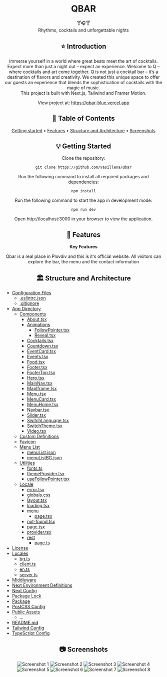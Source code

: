 <div align="center">
<h1 align="center">QBAR</h1>
  🍸🎧🍸
  <br/>
Rhythms, cocktails and unforgettable nights
   <br/>

## ⭐️  Introduction

Immerse yourself in a world where great beats meet the art of cocktails. Expect more than just a night out – expect an experience. Welcome to Q – where cocktails and art come together. Q is not just a cocktail bar – it’s a destination of flavors and creativity. We created this unique space to offer our guests an experience that blends the sophistication of cocktails with the magic of music.
   <br/>
This project is built with Next.js, Tailwind and Framer Motion.

View project at: https://qbar-blue.vercel.app


## 📜 Table of Contents
[Getting started](#getting-started) •
[Features](#features) •
[Structure and Architecture](#structure-and-architecture) •
[Screenshots](#screenshots)

## 💡 Getting Started
Clone the repository:
```
git clone https://github.com/Vasillena/Qbar
```
Run the following command to install all required packages and dependencies:
```
npm install
```
Run the following command to start the app in development mode:
```
npm run dev
```
Open http://localhost:3000 in your browser to view the application.

## 🧸 Features

**Key Features**

Qbar is a real place in Plovdiv and this is it's official website. All visitors can explore the bar, the menu and the contact information

## 🏛️ Structure and Architecture
</div>

- [Configuration Files](#configuration-files)
  - [.eslintrc.json](./.eslintrc.json)
  - [.gitignore](./.gitignore)
- [App Directory](#app-directory)
  - [Components](#components)
    - [About.tsx](./app/components/About.tsx)
    - [Animations](#animations)
      - [FollowPointer.tsx](./app/components/Animations/FollowPointer.tsx)
      - [Reveal.tsx](./app/components/Animations/Reveal.tsx)
    - [Cocktails.tsx](./app/components/Cocktails.tsx)
    - [Countdown.tsx](./app/components/Countdown.tsx)
    - [EventCard.tsx](./app/components/EventCard.tsx)
    - [Events.tsx](./app/components/Events.tsx)
    - [Food.tsx](./app/components/Food.tsx)
    - [Footer.tsx](./app/components/Footer.tsx)
    - [FooterTop.tsx](./app/components/FooterTop.tsx)
    - [Hero.tsx](./app/components/Hero.tsx)
    - [MainNav.tsx](./app/components/MainNav.tsx)
    - [MapIframe.tsx](./app/components/MapIframe.tsx)
    - [Menu.tsx](./app/components/Menu.tsx)
    - [MenuCard.tsx](./app/components/MenuCard.tsx)
    - [MenuHome.tsx](./app/components/MenuHome.tsx)
    - [Navbar.tsx](./app/components/Navbar.tsx)
    - [Slider.tsx](./app/components/Slider.tsx)
    - [SwitchLanguage.tsx](./app/components/SwitchLanguage.tsx)
    - [SwitchTheme.tsx](./app/components/SwitchTheme.tsx)
    - [Video.tsx](./app/components/Video.tsx)
  - [Custom Definitions](./app/custom.d.ts)
  - [Favicon](./app/favicon.ico)
  - [Menu List](#menu-list)
    - [menuList.json](./app/menuList/menuList.json)
    - [menuListBG.json](./app/menuList/menuListBG.json)
  - [Utilities](#utilities)
    - [fonts.ts](./app/utils/fonts.ts)
    - [themeProvider.tsx](./app/utils/themeProvider.tsx)
    - [useFollowPointer.tsx](./app/utils/useFollowPointer.tsx)
  - [Locale](#locale)
    - [error.tsx](./app/[locale]/error.tsx)
    - [globals.css](./app/[locale]/globals.css)
    - [layout.tsx](./app/[locale]/layout.tsx)
    - [loading.tsx](./app/[locale]/loading.tsx)
    - [menu](#menu)
      - [page.tsx](./app/[locale]/menu/page.tsx)
    - [not-found.tsx](./app/[locale]/not-found.tsx)
    - [page.tsx](./app/[locale]/page.tsx)
    - [provider.tsx](./app/[locale]/provider.tsx)
    - [rest](#rest)
      - [page.ts](./app/[locale]/[rest]/page.ts)
- [License](#license)
- [Locales](#locales)
  - [bg.ts](./locales/bg.ts)
  - [client.ts](./locales/client.ts)
  - [en.ts](./locales/en.ts)
  - [server.ts](./locales/server.ts)
- [Middleware](./middleware.ts)
- [Next Environment Definitions](./next-env.d.ts)
- [Next Config](./next.config.mjs)
- [Package Lock](./package-lock.json)
- [Package](./package.json)
- [PostCSS Config](./postcss.config.mjs)
- [Public Assets](#public-assets)
  - ...
- [README.md](./README.md)
- [Tailwind Config](./tailwind.config.ts)
- [TypeScript Config](./tsconfig.json)




<div align="center">
  
## 📷 Screenshots


![Screenshot 1](https://github.com/user-attachments/assets/c0ad3410-343e-4f89-a7e5-22f915622ed5)
![Screenshot 2](https://github.com/user-attachments/assets/6f062df3-0a57-4bbb-8ca2-edbfd801c875)
![Screenshot 3](https://github.com/user-attachments/assets/3ab49bf7-6817-45b2-bfb4-5b74eebf909f)
![Screenshot 4](https://github.com/user-attachments/assets/725d87b6-7881-4da4-8cb1-20d1b26eb5ae)
![Screenshot 5](https://github.com/user-attachments/assets/6634adb2-a009-44b9-8ed1-8bca08031df6)
![Screenshot 6](https://github.com/user-attachments/assets/de92eb8b-6552-4fe7-bfe7-0e23d7971492)
![Screenshot 7](https://github.com/user-attachments/assets/c461fb72-94fa-4686-90b3-d9683ae8000d)
![Screenshot 8](https://github.com/user-attachments/assets/77a10ec0-b2f3-4e76-8fcc-0b318d3d7421)


</div>
